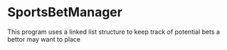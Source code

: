# SportsBetManager
This program uses a linked list structure to keep track of potential bets a bettor may want to place

